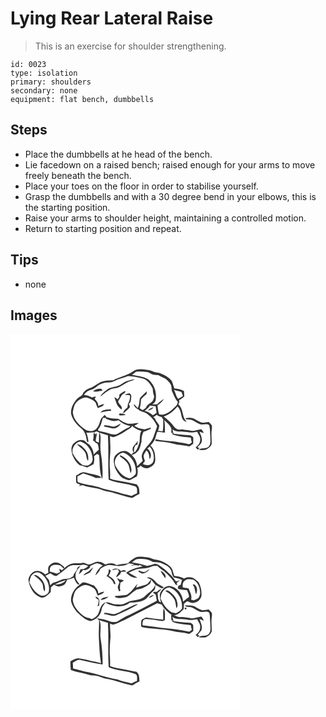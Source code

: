 # Lying Rear Lateral Raise
> This is an exercise for shoulder strengthening.

``` 
id: 0023 
type: isolation 
primary: shoulders 
secondary: none 
equipment: flat bench, dumbbells 
``` 

## Steps

 - Place the dumbbells at he head of the bench.
 - Lie facedown on a raised bench; raised enough for your arms to move freely beneath the bench.
 - Place your toes on the floor in order to stabilise yourself.
 - Grasp the dumbbells and with a 30 degree bend in your elbows, this is the starting position.
 - Raise your arms to shoulder height, maintaining a controlled motion.
 - Return to starting position and repeat.

## Tips

 - none

## Images

<svg width="368" height="300" viewBox="0 0 276 225" xmlns="http://www.w3.org/2000/svg">
  <g fill="#FFF">
    <path d="M0 0h276v225H0V0m146.55 45.38c-7.22 4.73-15.88 6.27-23.42 10.24-5.12.09-10.45.22-15.2 2.35-3.51 2.09-6.95 4.31-10.45 6.42-4.16 1.4-8.85 3.27-10.72 7.6-1.14 2.51-3.98 3.36-5.95 5.05C75.79 82 72 88.81 72.71 96.07c1.81 7.48 7.22 13.48 13.09 18.17 4.08 3.75 5.03 9.43 5.94 14.62.12 1.12 1.24 1.06 1.86.39-.52-3.63-1.16-7.29-2.59-10.69 3.28.18 6.55-.24 9.82-.38.58-.28 1.73-.84 2.31-1.12 1.08.41 2.17.8 3.27 1.19-.26 4.06-.05 8.13-.39 12.19-1.24-.52-2.45-1.08-3.65-1.69-.46-3.26 1.55-6.31 1.02-9.59-.57.35-1.7 1.04-2.26 1.38l.16-2.3c-.6.58-1.18 1.17-1.75 1.78.48 2.83-.01 5.66-.7 8.4.33-.03.99-.1 1.32-.13.74 2.07 2.91 2.72 4.53 3.89.74 2.17.96 4.48 1.36 6.73-2.16 1.83-4.2 3.79-6.18 5.81-.46-5.36-3.02-11.1-7.94-13.71-1.79-1.4-3.17-3.85-5.79-3.57-4.5-.69-8.54 2.06-11.39 5.25-2.66 3.96-1.44 8.93-.29 13.19 2.03 4.46 4.62 8.96 8.64 11.9 3.09.44 5.98 1.55 8.9 2.61 2.52-1.37 5.03-2.78 7.59-4.09 1.05-3.07 1.31-6.39.61-9.57a38.14 38.14 0 0 0 3.78-2.64c.58.36 1.72 1.09 2.3 1.46 1.18 9.62-.06 19.78 3.89 28.87.86-7.81.01-15.68-.58-23.48-.65-5.32-1.81-10.6-1.76-15.99-.15-5.47 1.24-11.19-.93-16.43 3.23 1.33 6.61 2.22 9.98 3.13 1.16 17.74-.19 35.52.9 53.25 10.19 4.44 21.73 4.19 32.06 8.19l.61.51c2.39 1.69 1 5.19 1.51 7.71-2.3.95-4.52 2.08-6.74 3.2-3.71-1.19-7.56-1.82-11.31-2.84-7.98-3.24-16.73-3.81-24.87-6.64-9.17-3.27-19.03-3.79-28.2-7-.92-2.2-.37-4.68-.45-7 2.25-1.15 4.48-2.35 6.68-3.6 5.02 1.74 10.39 2.75 15.04 5.38 2.27.1 4.54.2 6.79-.18-.28-.34-.86-1.03-1.15-1.37-5.58-2.68-11.95-3.01-17.81-4.88-4.12-1.97-7.65 2.09-11.24 3.53-.03 2.74-.19 5.5.1 8.24.9 2.06 3.54 1.99 5.26 2.89-.86.51-1.72 1.02-2.57 1.53 1.78-.06 3.47-.6 5.17-1.03 7.62 3.28 16.17 2.68 23.75 6.01 4.74 1.85 9.92 2.01 14.7 3.75 6.97 1.71 13.72 4.39 20.79 5.63 3.06-1.5 5.73-3.72 8.96-4.91-.47-3.47.15-7.61-2.6-10.28-.2-.28-.61-.83-.81-1.11-8.18-1.75-16.35-3.53-24.62-4.85-2.53-.42-4.98-1.24-7.37-2.14.22-4.25.17-8.51-.25-12.74-.69-8.37.83-16.75.67-25.08-.03-4.42-.5-8.82-.48-13.24.93.34 2.79 1.02 3.73 1.36 7.85-1.82 14.15-7.12 21.04-11 .6-.87 1.21-1.74 1.85-2.57 3.15 2.88 6.89 5.14 11.08 6.1-2.59 4.33-1.41 9.46-2.43 14.15-1.66 4.15-2.53 9.01-6.32 11.86-.44-3.16-.18-6.39 1.83-9 .54-.18 1.62-.55 2.17-.73.1-1.59.26-3.17.45-4.75a22.856 22.856 0 0 1-4.26 5.61c-2.22 2.21-2.93 6.18-.8 8.69-.94.87-1.88 1.75-2.81 2.64-2.48-2.23-5.28-4.8-8.9-4.36-4.14-.19-7.47 2.54-10.25 5.26-3.28 4.4-1.48 10.14-.31 14.95 2.67 5.25 5.87 11.05 11.66 13.3 1.96.86 4.16 2.03 6.35 1.22 2.74-1.2 5.26-2.83 7.96-4.12 1.5-3.33 1.51-7.12.72-10.64l2.17-.36c.51-.73 1.01-1.45 1.52-2.17 2.58 1.67 5.35 3.99 8.66 3.14 4.28-1.11 8.97-4.17 9.15-9.04.22-6.29-.53-13.79-5.8-17.99 1.75-2.04 3.51-4.11 4.81-6.48 1.71-3.16 2.04-6.81 3.48-10.08 3.09-.12 6.13.64 9.19.99.01-5.03.09-10.09-.78-15.06 2.91 2.72 6.08 5.37 7.96 8.97 1.13 2.06.26 4.51.32 6.72l1.37-.98.12 2.37c7.07 2.6 14.63 3.15 22.05 3.88.25 1.98.65 3.93 1.28 5.82-1.47.74-2.83 2.51-4.65 1.87-5.92-1.43-11.96-2.26-17.98-3.14-6.88-.62-13.86-.85-20.57-2.64-.16.16-.48.47-.64.63 0 .37.02 1.12.02 1.49 7.5 1.24 15.23 1.31 22.57 3.43 5.11 1.66 10.59 1.14 15.72 2.72 2.94 1.34 4.95-1.55 7.16-2.92-.04-2.46 0-4.93.07-7.39-1.28-1.07-2.44-2.66-4.3-2.6-6.49-.55-12.99-.92-19.43-1.92-.62-1.7-.88-3.5-1.21-5.27 4.98 4.23 11.61 1.96 17.44 3.3 4.04.98 8.15.32 12.15-.46 1.17 3.22 4.19 5.89 3.6 9.57.14 3.91-2.51 7.04-5.41 9.29l2.45 2.69c.74-.66 1.48-1.31 2.22-1.95l-2.35-.71c1.61-2.81 5.34-4.7 5.08-8.35.4-3.78-1.69-7.12-2.76-10.6 1.71.56 3.4 1.23 5.16 1.61-.72-1.7-1.92-3.12-2.94-4.64-3.77.44-7.34 2.02-11.16 2.12-3.67-.5-7.31-1.17-10.96-1.73-2.41-.2-5 .79-7.22-.52-2.7-1.14-4.03-3.9-5.91-5.96-2.82-3.52-6.56-6.11-9.94-9.03 6.75-2.13 12.13-6.95 16.63-12.23 2.98 3.19 3.92 7.44 4.7 11.59.55 3.24 2.64 7.01 6.37 6.88-6.22-5.48-3.67-15.56-10.2-20.88.33-.66.97-1.97 1.3-2.62-.1-.54-.3-1.6-.4-2.13 2.18-1.45 4.21-3.09 6.3-4.66-.14-2.14-.27-4.29-.37-6.43-3.46-2.31-7.67-2.75-11.69-3.27-.9-3.03-1.74-6.11-3.05-8.99-3.74-5.15-9.82-7.71-15.6-9.82-3.5-.43-6.87-1.21-10.06-2.74-6.92-1.08-15.21-3.29-21.25 1.51m63.67 55.83c0 .31-.02.94-.02 1.25 2.58.38 5.26.17 7.78.95 3.06 1.35 5.78 3.34 8.8 4.77 3.68 1.84 8.25-1.47 11.64 1.37 1.28 4.3.89 8.94 1.35 13.38-.16 3.98 1.17 8.7-1.73 11.98-3.01 3.73-8.78.9-12.19 4.09 2.68.67 5.44.34 8.15.21 3.12-1.56 6.33-3.7 7.44-7.17.13-5.67-.77-11.37.09-17.02.21-1.84.54-3.79-.13-5.57-1.05-1.33-2.3-2.47-3.45-3.7-3.25 0-6.67 1.73-9.77.21-2.78-1-5.17-2.76-7.76-4.12-3.23-1.11-6.86-1.4-10.2-.63z"/>
    <path d="M145.79 49.11c1.83-1.13 3.32-2.81 5.28-3.73 4.25-.45 8.58-.22 12.8.41 2.69.35 4.7 2.43 7.27 3.1 2.05.37 4.14.44 6.22.65 2.7 1.68 5.7 2.77 8.52 4.22 2.63 2.01 5.16 4.36 6.6 7.39.95 2.35.69 4.97 1.18 7.43 2.39 4.28 3.43 9.3 7.12 12.78-.18 4.63-4.5 7.09-7.39 10.06-4.31 3.16-9.42 6.72-15.06 5.23-1.03-3.49-1.56-7.1-1.95-10.71 2.94-2.27 5.9-4.7 7.83-7.93-3.01 1.88-5.85 4.07-8.32 6.62-1.84 0-3.69.03-5.53.08 1.35-1.43 3.28-2.57 3.76-4.61 1.34-7.41-.13-15.32-4.91-21.26-4.93-7.98-15.31-7.78-23.42-9.73z"/>
    <path d="M124.57 56.65c5.15-2.86 11.02-3.93 16.48-6.05 5.9.09 11.67 1.54 17.4 2.84 6.04 1.78 9.86 7.13 12.31 12.62-.02 3.06.65 6.06 1.64 8.95-.17 2.13-1.08 4.2-2.17 6.02-2.15 2.25-5.44 3.3-6.99 6.13-.97 2.1-3.01 3.23-4.92 4.34-1.08-.74-2.16-1.49-3.23-2.24 1.12-3.5 1.18-7.16 1.57-10.77 1.85-2.45 4.38-4.3 6.66-6.34.06-1.12.11-2.24.17-3.36-2.51 3-5.85 5.21-8.16 8.36-1.02 3.94-.36 8.32-2.75 11.88-1.54-1.69-3.02-3.44-4.68-5.03.18 3.57 3.39 5.32 5.97 7.13 3.08 2.62 7.53 2.51 10.63 5.16 4.87 3.83 9.25 8.77 11.49 14.62-1.47 4.27-2.95 8.55-4.43 12.82-2.88 8.54-12.07 13.17-14.04 22.18-.2 2.24.58 4.4 1.14 6.53-2.3 2.1-4.53 4.26-6.76 6.44-.18-5.1-2.71-10.02-6.46-13.42 2.37-.72 4.68-1.8 6.38-3.65 3.77-3.12 4.13-8.33 5.43-12.71-.1-4.05.43-8.09 2.43-11.68 2.97-.78 5.77-2.08 8.54-3.4.07-.4.21-1.2.28-1.61-2.56.52-5.01 1.44-7.54 2.1-4.32-.62-8.82-1.49-12.33-4.27 1.87-.92 3.69-1.96 5.22-3.41-4.31.24-8.6 1.37-12.92.93-4.33-1.11-8.08-3.69-11.81-6.04-4.29.24-8.58-.24-12.72-1.33-1.59-.49-2.45-2.05-3.36-3.31-1.24 1.37-2.62 2.63-3.82 4.04-2.47 3.82-2.35 9.03-5.84 12.24-3.34 4.03-9.91 4.31-13.94 1.22-7.03-4.8-13.93-11.7-14.74-20.61 1.02-4.1 1.34-8.69 4.37-11.93 3.28-3.08 7.34-6.1 12.09-5.77 3.94 1.06 7.96 2.76 10.71 5.88 1.09 2.27 1.66 4.76 2.94 6.95 2.7-1.31 6.16-1.82 7.69-4.71-2.57.21-5.05 1-7.27 2.31.36-3.53-1.8-6.27-4.19-8.54.37-.74 1.11-2.21 1.49-2.95-1.57.17-3.09.56-4.56 1.16-3.18-1.41-6.29-3.18-9.89-3.08 2.03-3.21 5.26-5.25 8.87-6.26 5.21-1.36 8.14-6.68 13.52-7.68 4.54-1.82 9.83-.14 14.1-2.7m9.31 3.15c-4.54 3.36-10.34 3.61-15.46 5.53-4 2.73-8.28 5.49-10.6 9.91 4.62-3.31 8.69-7.6 14.22-9.45 2.68-.66 5.52-.76 8.09-1.86 3.96-1.83 7.35-4.72 11.37-6.43 2.66-.76 5.44-1.36 7.69-3.08-5.31 1.04-10.9 2.03-15.31 5.38m-34.89 9.09c3.8 1.28 7.68-.25 11.46-.8a37.8 37.8 0 0 0-1.52-2.22c-3.46-.53-7.4.57-9.94 3.02m31.61 3.97c-.01.68-.04 2.04-.05 2.72-.62 1-1.23 1.99-1.84 3-1.26-1.03-2.6-1.99-4.15-2.56.81 2.36 1.85 4.64 2.53 7.05.86 3.33 3.58 5.69 6.18 7.72 1.96-4.06-3.78-6.19-4.09-9.98 1.49-2.43 3.11-4.78 4.36-7.36 1.38-1.58 5.09-2.42 4.09-5.04-2.57 1.08-4.85 2.73-7.03 4.45m6.32.3c2.11.21 4.23.23 6.34.49.63 3.56-.49 7.11-2.26 10.17-.12 1.65-.48 3.26-.9 4.85-2.56 1.52-4.69 3.76-4.93 6.91 1.9-1.53 3.76-3.11 5.56-4.74.86-.85 1.79-1.65 2.45-2.67.3-1.54-.73-2.82-1.3-4.14 2.86-1.62 2.67-5.26 3-8.09.33-1.66-.2-3.37-1.62-4.36-2.25-.38-4.33.76-6.34 1.58m-28.89 21.09c4.18-.65 8.25-2.18 12.56-1.79-.01-.48-.02-1.45-.03-1.94-4.29.18-9.66-.07-12.53 3.73m22.25 3.25c2.67.85 5.46.16 8.12-.39-2.34-1.31-5.03-1.78-7.69-1.71-.11.52-.32 1.57-.43 2.1zM196.08 67.39c3.03.76 6.13 1.27 9.09 2.29.71 1.57 1.18 3.24 1.79 4.86-1.91 1.19-3.83 2.36-5.76 3.5-2.7-3.07-2.93-7.31-5.12-10.65z"/>
    <path d="M160.98 92.38c2.43-1.75 4.71-3.75 6.3-6.32 2.27.32 4.54.58 6.82.79.44 2.59.84 5.19 1.15 7.8a211.5 211.5 0 0 1-4.28 3.11c-2.9-2.53-6.11-4.73-9.99-5.38m3.76-.32c2.74-.35 5.56-1.44 6.91-4.03-2.6.76-5.01 2.08-6.91 4.03zM171.31 99.96c1.4-.94 2.8-1.91 4.19-2.88 1.76 1.24 3.7 2.19 5.8 2.73.67.99 1.34 1.97 2.02 2.96-.31 4.72.37 9.51-.74 14.18-1.88-.15-3.76-.31-5.63-.51.65-2.12 1.66-4.2 1.61-6.46-1.44-3.04-4.29-5.2-5.27-8.49-.49-.39-1.48-1.15-1.98-1.53zM111.04 100.67c1.29.06 2.59.14 3.89.24l-.64.87c4.79 1.68 10.24 4.32 15.2 1.8 4 3.71 8.93 6.16 14.31 7.09-.35.38-1.05 1.14-1.4 1.51-5.42 1.87-9.87 5.66-14.96 8.17-5.43 1.77-10.41-1.86-15.64-2.62-2.22-.61-4.74-.51-6.67-1.87-.35-1.38.93-2.3 1.51-3.39 2.55-3.47 2.73-7.94 4.4-11.8m13.05 10.77c-3.77-.48-7.43-1.64-11.24-1.87-.18.42-.53 1.26-.7 1.68 3.16.42 6.26 1.22 9.36 1.96 4.5 1.07 8.91-2 10.98-5.84-2.79 1.37-5.41 3.13-8.4 4.07zM74.59 143.17c-1.36-6.07 3.08-13.21 9.36-13.95 8.83 2.54 14.29 11.86 14.57 20.68.38 3.41-2.08 6.41-5.05 7.74-2.18 1.14-4.61 0-6.89-.16-5.08-3.74-9.1-8.72-11.99-14.31m5.02-10.85c2.94 3.33 7.26 5.38 9.54 9.33 2.38 3.22 1.39 7.73 3.9 10.88.89-4.65-.01-9.77-3.17-13.4-2.64-3.15-5.86-6.67-10.27-6.81zM164.22 137.63c.9-.83 1.8-1.66 2.69-2.5 4.36 4.53 5.96 11.4 4.54 17.45-1.51 5.3-8.08 5.78-12.4 3.84.26-1.51 1.47-2.56 2.31-3.76-.61-2.19-1.78-4.34-1.6-6.66.72-2.19 2.06-4.12 3.31-6.04 3.26 2.41 3.3 6.73 3.9 10.37 3.13-4.15 1.09-9.81-2.75-12.7zM126.55 159.44c-4.03-6.53 1.17-15.87 8.43-17.03 10.58 3.01 16.76 15.04 15.3 25.56-1.97 2.29-4.19 4.42-7.13 5.39-7.82-.89-12.85-7.67-16.6-13.92m4.96-12.33c3.98 2.75 8.09 5.8 10.19 10.31 1.13 3.22 1.43 6.66 2.4 9.92.57-1.77 1.41-3.61.9-5.5-.68-7.6-6.74-13.91-13.71-16.43.06.43.16 1.28.22 1.7z"/>
  </g>
  <g fill="#333">
    <path d="M146.55 45.38c6.04-4.8 14.33-2.59 21.25-1.51 3.19 1.53 6.56 2.31 10.06 2.74 5.78 2.11 11.86 4.67 15.6 9.82 1.31 2.88 2.15 5.96 3.05 8.99 4.02.52 8.23.96 11.69 3.27.1 2.14.23 4.29.37 6.43-2.09 1.57-4.12 3.21-6.3 4.66.1.53.3 1.59.4 2.13-.33.65-.97 1.96-1.3 2.62 6.53 5.32 3.98 15.4 10.2 20.88-3.73.13-5.82-3.64-6.37-6.88-.78-4.15-1.72-8.4-4.7-11.59-4.5 5.28-9.88 10.1-16.63 12.23 3.38 2.92 7.12 5.51 9.94 9.03 1.88 2.06 3.21 4.82 5.91 5.96 2.22 1.31 4.81.32 7.22.52 3.65.56 7.29 1.23 10.96 1.73 3.82-.1 7.39-1.68 11.16-2.12 1.02 1.52 2.22 2.94 2.94 4.64-1.76-.38-3.45-1.05-5.16-1.61 1.07 3.48 3.16 6.82 2.76 10.6.26 3.65-3.47 5.54-5.08 8.35l2.35.71c-.74.64-1.48 1.29-2.22 1.95l-2.45-2.69c2.9-2.25 5.55-5.38 5.41-9.29.59-3.68-2.43-6.35-3.6-9.57-4 .78-8.11 1.44-12.15.46-5.83-1.34-12.46.93-17.44-3.3.33 1.77.59 3.57 1.21 5.27 6.44 1 12.94 1.37 19.43 1.92 1.86-.06 3.02 1.53 4.3 2.6-.07 2.46-.11 4.93-.07 7.39-2.21 1.37-4.22 4.26-7.16 2.92-5.13-1.58-10.61-1.06-15.72-2.72-7.34-2.12-15.07-2.19-22.57-3.43 0-.37-.02-1.12-.02-1.49.16-.16.48-.47.64-.63 6.71 1.79 13.69 2.02 20.57 2.64 6.02.88 12.06 1.71 17.98 3.14 1.82.64 3.18-1.13 4.65-1.87-.63-1.89-1.03-3.84-1.28-5.82-7.42-.73-14.98-1.28-22.05-3.88l-.12-2.37-1.37.98c-.06-2.21.81-4.66-.32-6.72-1.88-3.6-5.05-6.25-7.96-8.97.87 4.97.79 10.03.78 15.06-3.06-.35-6.1-1.11-9.19-.99-1.44 3.27-1.77 6.92-3.48 10.08-1.3 2.37-3.06 4.44-4.81 6.48 5.27 4.2 6.02 11.7 5.8 17.99-.18 4.87-4.87 7.93-9.15 9.04-3.31.85-6.08-1.47-8.66-3.14-.51.72-1.01 1.44-1.52 2.17l-2.17.36c.79 3.52.78 7.31-.72 10.64-2.7 1.29-5.22 2.92-7.96 4.12-2.19.81-4.39-.36-6.35-1.22-5.79-2.25-8.99-8.05-11.66-13.3-1.17-4.81-2.97-10.55.31-14.95 2.78-2.72 6.11-5.45 10.25-5.26 3.62-.44 6.42 2.13 8.9 4.36.93-.89 1.87-1.77 2.81-2.64-2.13-2.51-1.42-6.48.8-8.69 1.71-1.64 3.13-3.53 4.26-5.61-.19 1.58-.35 3.16-.45 4.75-.55.18-1.63.55-2.17.73-2.01 2.61-2.27 5.84-1.83 9 3.79-2.85 4.66-7.71 6.32-11.86 1.02-4.69-.16-9.82 2.43-14.15-4.19-.96-7.93-3.22-11.08-6.1-.64.83-1.25 1.7-1.85 2.57-6.89 3.88-13.19 9.18-21.04 11-.94-.34-2.8-1.02-3.73-1.36-.02 4.42.45 8.82.48 13.24.16 8.33-1.36 16.71-.67 25.08.42 4.23.47 8.49.25 12.74 2.39.9 4.84 1.72 7.37 2.14 8.27 1.32 16.44 3.1 24.62 4.85.2.28.61.83.81 1.11 2.75 2.67 2.13 6.81 2.6 10.28-3.23 1.19-5.9 3.41-8.96 4.91-7.07-1.24-13.82-3.92-20.79-5.63-4.78-1.74-9.96-1.9-14.7-3.75-7.58-3.33-16.13-2.73-23.75-6.01-1.7.43-3.39.97-5.17 1.03.85-.51 1.71-1.02 2.57-1.53-1.72-.9-4.36-.83-5.26-2.89-.29-2.74-.13-5.5-.1-8.24 3.59-1.44 7.12-5.5 11.24-3.53 5.86 1.87 12.23 2.2 17.81 4.88.29.34.87 1.03 1.15 1.37-2.25.38-4.52.28-6.79.18-4.65-2.63-10.02-3.64-15.04-5.38-2.2 1.25-4.43 2.45-6.68 3.6.08 2.32-.47 4.8.45 7 9.17 3.21 19.03 3.73 28.2 7 8.14 2.83 16.89 3.4 24.87 6.64 3.75 1.02 7.6 1.65 11.31 2.84 2.22-1.12 4.44-2.25 6.74-3.2-.51-2.52.88-6.02-1.51-7.71l-.61-.51c-10.33-4-21.87-3.75-32.06-8.19-1.09-17.73.26-35.51-.9-53.25-3.37-.91-6.75-1.8-9.98-3.13 2.17 5.24.78 10.96.93 16.43-.05 5.39 1.11 10.67 1.76 15.99.59 7.8 1.44 15.67.58 23.48-3.95-9.09-2.71-19.25-3.89-28.87-.58-.37-1.72-1.1-2.3-1.46-1.2.96-2.47 1.83-3.78 2.64.7 3.18.44 6.5-.61 9.57-2.56 1.31-5.07 2.72-7.59 4.09-2.92-1.06-5.81-2.17-8.9-2.61-4.02-2.94-6.61-7.44-8.64-11.9-1.15-4.26-2.37-9.23.29-13.19 2.85-3.19 6.89-5.94 11.39-5.25 2.62-.28 4 2.17 5.79 3.57 4.92 2.61 7.48 8.35 7.94 13.71 1.98-2.02 4.02-3.98 6.18-5.81-.4-2.25-.62-4.56-1.36-6.73-1.62-1.17-3.79-1.82-4.53-3.89-.33.03-.99.1-1.32.13.69-2.74 1.18-5.57.7-8.4.57-.61 1.15-1.2 1.75-1.78l-.16 2.3c.56-.34 1.69-1.03 2.26-1.38.53 3.28-1.48 6.33-1.02 9.59 1.2.61 2.41 1.17 3.65 1.69.34-4.06.13-8.13.39-12.19-1.1-.39-2.19-.78-3.27-1.19-.58.28-1.73.84-2.31 1.12-3.27.14-6.54.56-9.82.38 1.43 3.4 2.07 7.06 2.59 10.69-.62.67-1.74.73-1.86-.39-.91-5.19-1.86-10.87-5.94-14.62-5.87-4.69-11.28-10.69-13.09-18.17-.71-7.26 3.08-14.07 8.1-19.03 1.97-1.69 4.81-2.54 5.95-5.05 1.87-4.33 6.56-6.2 10.72-7.6 3.5-2.11 6.94-4.33 10.45-6.42 4.75-2.13 10.08-2.26 15.2-2.35 7.54-3.97 16.2-5.51 23.42-10.24m-.76 3.73c8.11 1.95 18.49 1.75 23.42 9.73 4.78 5.94 6.25 13.85 4.91 21.26-.48 2.04-2.41 3.18-3.76 4.61 1.84-.05 3.69-.08 5.53-.08 2.47-2.55 5.31-4.74 8.32-6.62-1.93 3.23-4.89 5.66-7.83 7.93.39 3.61.92 7.22 1.95 10.71 5.64 1.49 10.75-2.07 15.06-5.23 2.89-2.97 7.21-5.43 7.39-10.06-3.69-3.48-4.73-8.5-7.12-12.78-.49-2.46-.23-5.08-1.18-7.43-1.44-3.03-3.97-5.38-6.6-7.39-2.82-1.45-5.82-2.54-8.52-4.22-2.08-.21-4.17-.28-6.22-.65-2.57-.67-4.58-2.75-7.27-3.1-4.22-.63-8.55-.86-12.8-.41-1.96.92-3.45 2.6-5.28 3.73m-21.22 7.54c-4.27 2.56-9.56.88-14.1 2.7-5.38 1-8.31 6.32-13.52 7.68-3.61 1.01-6.84 3.05-8.87 6.26 3.6-.1 6.71 1.67 9.89 3.08 1.47-.6 2.99-.99 4.56-1.16-.38.74-1.12 2.21-1.49 2.95 2.39 2.27 4.55 5.01 4.19 8.54 2.22-1.31 4.7-2.1 7.27-2.31-1.53 2.89-4.99 3.4-7.69 4.71-1.28-2.19-1.85-4.68-2.94-6.95-2.75-3.12-6.77-4.82-10.71-5.88-4.75-.33-8.81 2.69-12.09 5.77-3.03 3.24-3.35 7.83-4.37 11.93.81 8.91 7.71 15.81 14.74 20.61 4.03 3.09 10.6 2.81 13.94-1.22 3.49-3.21 3.37-8.42 5.84-12.24 1.2-1.41 2.58-2.67 3.82-4.04.91 1.26 1.77 2.82 3.36 3.31 4.14 1.09 8.43 1.57 12.72 1.33 3.73 2.35 7.48 4.93 11.81 6.04 4.32.44 8.61-.69 12.92-.93-1.53 1.45-3.35 2.49-5.22 3.41 3.51 2.78 8.01 3.65 12.33 4.27 2.53-.66 4.98-1.58 7.54-2.1-.07.41-.21 1.21-.28 1.61-2.77 1.32-5.57 2.62-8.54 3.4-2 3.59-2.53 7.63-2.43 11.68-1.3 4.38-1.66 9.59-5.43 12.71-1.7 1.85-4.01 2.93-6.38 3.65 3.75 3.4 6.28 8.32 6.46 13.42 2.23-2.18 4.46-4.34 6.76-6.44-.56-2.13-1.34-4.29-1.14-6.53 1.97-9.01 11.16-13.64 14.04-22.18 1.48-4.27 2.96-8.55 4.43-12.82-2.24-5.85-6.62-10.79-11.49-14.62-3.1-2.65-7.55-2.54-10.63-5.16-2.58-1.81-5.79-3.56-5.97-7.13 1.66 1.59 3.14 3.34 4.68 5.03 2.39-3.56 1.73-7.94 2.75-11.88 2.31-3.15 5.65-5.36 8.16-8.36-.06 1.12-.11 2.24-.17 3.36-2.28 2.04-4.81 3.89-6.66 6.34-.39 3.61-.45 7.27-1.57 10.77 1.07.75 2.15 1.5 3.23 2.24 1.91-1.11 3.95-2.24 4.92-4.34 1.55-2.83 4.84-3.88 6.99-6.13 1.09-1.82 2-3.89 2.17-6.02-.99-2.89-1.66-5.89-1.64-8.95-2.45-5.49-6.27-10.84-12.31-12.62-5.73-1.3-11.5-2.75-17.4-2.84-5.46 2.12-11.33 3.19-16.48 6.05m71.51 10.74c2.19 3.34 2.42 7.58 5.12 10.65 1.93-1.14 3.85-2.31 5.76-3.5-.61-1.62-1.08-3.29-1.79-4.86-2.96-1.02-6.06-1.53-9.09-2.29m-35.1 24.99c3.88.65 7.09 2.85 9.99 5.38a211.5 211.5 0 0 0 4.28-3.11c-.31-2.61-.71-5.21-1.15-7.8-2.28-.21-4.55-.47-6.82-.79-1.59 2.57-3.87 4.57-6.3 6.32m10.33 7.58c.5.38 1.49 1.14 1.98 1.53.98 3.29 3.83 5.45 5.27 8.49.05 2.26-.96 4.34-1.61 6.46 1.87.2 3.75.36 5.63.51 1.11-4.67.43-9.46.74-14.18-.68-.99-1.35-1.97-2.02-2.96-2.1-.54-4.04-1.49-5.8-2.73-1.39.97-2.79 1.94-4.19 2.88m-60.27.71c-1.67 3.86-1.85 8.33-4.4 11.8-.58 1.09-1.86 2.01-1.51 3.39 1.93 1.36 4.45 1.26 6.67 1.87 5.23.76 10.21 4.39 15.64 2.62 5.09-2.51 9.54-6.3 14.96-8.17.35-.37 1.05-1.13 1.4-1.51a27.974 27.974 0 0 1-14.31-7.09c-4.96 2.52-10.41-.12-15.2-1.8l.64-.87c-1.3-.1-2.6-.18-3.89-.24m-36.45 42.5c2.89 5.59 6.91 10.57 11.99 14.31 2.28.16 4.71 1.3 6.89.16 2.97-1.33 5.43-4.33 5.05-7.74-.28-8.82-5.74-18.14-14.57-20.68-6.28.74-10.72 7.88-9.36 13.95m89.63-5.54c3.84 2.89 5.88 8.55 2.75 12.7-.6-3.64-.64-7.96-3.9-10.37-1.25 1.92-2.59 3.85-3.31 6.04-.18 2.32.99 4.47 1.6 6.66-.84 1.2-2.05 2.25-2.31 3.76 4.32 1.94 10.89 1.46 12.4-3.84 1.42-6.05-.18-12.92-4.54-17.45-.89.84-1.79 1.67-2.69 2.5m-37.67 21.81c3.75 6.25 8.78 13.03 16.6 13.92 2.94-.97 5.16-3.1 7.13-5.39 1.46-10.52-4.72-22.55-15.3-25.56-7.26 1.16-12.46 10.5-8.43 17.03z"/>
    <path d="M133.88 59.8c4.41-3.35 10-4.34 15.31-5.38-2.25 1.72-5.03 2.32-7.69 3.08-4.02 1.71-7.41 4.6-11.37 6.43-2.57 1.1-5.41 1.2-8.09 1.86-5.53 1.85-9.6 6.14-14.22 9.45 2.32-4.42 6.6-7.18 10.6-9.91 5.12-1.92 10.92-2.17 15.46-5.53zM98.99 68.89c2.54-2.45 6.48-3.55 9.94-3.02a37.8 37.8 0 0 1 1.52 2.22c-3.78.55-7.66 2.08-11.46.8zM130.6 72.86c2.18-1.72 4.46-3.37 7.03-4.45 1 2.62-2.71 3.46-4.09 5.04-1.25 2.58-2.87 4.93-4.36 7.36.31 3.79 6.05 5.92 4.09 9.98-2.6-2.03-5.32-4.39-6.18-7.72-.68-2.41-1.72-4.69-2.53-7.05 1.55.57 2.89 1.53 4.15 2.56.61-1.01 1.22-2 1.84-3 .01-.68.04-2.04.05-2.72z"/>
    <path d="M136.92 73.16c2.01-.82 4.09-1.96 6.34-1.58 1.42.99 1.95 2.7 1.62 4.36-.33 2.83-.14 6.47-3 8.09.57 1.32 1.6 2.6 1.3 4.14-.66 1.02-1.59 1.82-2.45 2.67-1.8 1.63-3.66 3.21-5.56 4.74.24-3.15 2.37-5.39 4.93-6.91.42-1.59.78-3.2.9-4.85 1.77-3.06 2.89-6.61 2.26-10.17-2.11-.26-4.23-.28-6.34-.49zM164.74 92.06c1.9-1.95 4.31-3.27 6.91-4.03-1.35 2.59-4.17 3.68-6.91 4.03zM108.03 94.25c2.87-3.8 8.24-3.55 12.53-3.73.01.49.02 1.46.03 1.94-4.31-.39-8.38 1.14-12.56 1.79zM130.28 97.5c.11-.53.32-1.58.43-2.1 2.66-.07 5.35.4 7.69 1.71-2.66.55-5.45 1.24-8.12.39zM210.22 101.21c3.34-.77 6.97-.48 10.2.63 2.59 1.36 4.98 3.12 7.76 4.12 3.1 1.52 6.52-.21 9.77-.21 1.15 1.23 2.4 2.37 3.45 3.7.67 1.78.34 3.73.13 5.57-.86 5.65.04 11.35-.09 17.02-1.11 3.47-4.32 5.61-7.44 7.17-2.71.13-5.47.46-8.15-.21 3.41-3.19 9.18-.36 12.19-4.09 2.9-3.28 1.57-8 1.73-11.98-.46-4.44-.07-9.08-1.35-13.38-3.39-2.84-7.96.47-11.64-1.37-3.02-1.43-5.74-3.42-8.8-4.77-2.52-.78-5.2-.57-7.78-.95 0-.31.02-.94.02-1.25zM124.09 111.44c2.99-.94 5.61-2.7 8.4-4.07-2.07 3.84-6.48 6.91-10.98 5.84-3.1-.74-6.2-1.54-9.36-1.96.17-.42.52-1.26.7-1.68 3.81.23 7.47 1.39 11.24 1.87zM79.61 132.32c4.41.14 7.63 3.66 10.27 6.81 3.16 3.63 4.06 8.75 3.17 13.4-2.51-3.15-1.52-7.66-3.9-10.88-2.28-3.95-6.6-6-9.54-9.33zM131.51 147.11c-.06-.42-.16-1.27-.22-1.7 6.97 2.52 13.03 8.83 13.71 16.43.51 1.89-.33 3.73-.9 5.5-.97-3.26-1.27-6.7-2.4-9.92-2.1-4.51-6.21-7.56-10.19-10.31z"/>
  </g>
</svg>

<svg width="368" height="300" viewBox="0 0 276 225" xmlns="http://www.w3.org/2000/svg">
  <g fill="#FFF">
    <path d="M0 0h276v225H0V0m149.36 43.6c-3.16 1.82-6.4 3.83-8.48 6.91-4.62.34-9.17 1.18-13.72 1.97-3.65-3.39-9.08-2.54-13.28-.79-2.43-1.58-5.01-3.19-8.01-3.19-5.09-1.04-8.8 4.55-13.88 2.9-1.85-1.06-3.89-2.15-6.08-1.47-4.31 1.06-8.84-.62-13.05.98-4.51 1.23-7.64 4.85-11.12 7.72-1.09-.64-2.2-1.26-3.33-1.84.28 1.03.83 3.11 1.1 4.14-1.74.57-3.52 2.4-5.43 1.33-2.27-.94-4.66-1.56-7.05-2.09.34-2.15-.15-4.85 1.84-6.34 2.16-2.14 5.47-1.71 8.23-1.6 3.01-.08 4.75 2.67 6.85 4.34l.64-1.58c-2.96-2.7-6.23-5.92-10.59-5.63-2.91-.35-5.22 1.75-7.23 3.55-2.37 2.25-1.51 5.86-1.31 8.75-1.28.66-2.55 1.33-3.81 2.01-3.86-3.73-10.53-6.04-15.16-2.3-2.98 2.62-5.63 6.67-4.69 10.81 1.7 8.25 6.62 16.84 15.22 19.24 4.79.69 8.09-3.73 11.26-6.61.12-1.84.2-3.67.21-5.51 1.18-1.04 2.35-2.09 3.53-3.13 2.04.7 3.98 1.96 6.17 2.07 2.31-.35 4.67-1.06 6.57-2.47 1.72-1.57 2.45-3.88 3.36-5.96 2.78-.29 5.41-1.24 7.95-2.37 1.16 2.61 2.01 5.49 4.07 7.57.71.96 1.83.81 2.78.35-2.48-2.9-5.42-6.27-4.86-10.39-.28-4.71 3.41-8.02 5.92-11.53-1.68.7-3.7 1.3-3.97 3.39-.62 3.46-4.25 5.28-4.57 8.84-1.47.95-2.88 2.02-4.49 2.71-3.02.68-6.28.1-9.16 1.43-3.46 1.64-6.98 3.23-10.77 3.9-1.14 1-2.28 1.99-3.43 2.97-.46-2.14-.91-4.28-1.42-6.41-1.61-1.46-3-3.13-4.18-4.96 1.95-1.05 3.92-2.08 5.89-3.1 2.18 1.54 4.36 3.29 7.16 3.38 4.95-3.58 9.83-7.27 14.49-11.22 4.95-3.4 11.11-.86 16.54-2.22 2.5-.81 4.91.45 7.19 1.31-2.36 2.72-5.55 4.38-9.21 3.84-.91 1.91-1.44 3.97-1.95 6.02 2.06-1.3 3.79-3.02 5.04-5.11l2.7.4c2.44-1.19 6.07-1.74 5.83-5.22 2.44-1.01 4.72-2.46 7.32-3.03 2.84-.31 5.23 1.63 7.77 2.56-4.26 2.71-7.5 7.11-8.87 11.95 2.23-2.42 4.92-4.67 5.9-7.94 3.34-2.32 7.11-4.62 11.29-4.66 7.5 1.13 16.09 2.83 22.81-1.77 2.26.34 4.52.59 6.8.87-.92.37-2.75 1.13-3.67 1.51l.32.44c2.82-1.36 5.93-.53 8.87-.15l.23-.96c1.41.58 2.81 1.17 4.21 1.77-6.96 1.53-14.15 3.24-19.89 7.78 3.51 3.36 8.33 6.78 13.44 5.68-3.32-2.32-7.13-3.78-10.5-6.02 3.15-1.21 6.11-2.89 9.31-3.95 5.79-1.23 11.94-.67 17.5-3 2.35-1.09 4.95-1.13 7.48-1.27 2.37 2.4 5.06 4.41 7.82 6.33 5.55 4.58 10.73 9.8 14.27 16.13.72.33 2.16.98 2.88 1.31-3.75-3.2.8-4.34 2.17-6.46-1.62.39-3.5 2.18-5.09 1.01-2.88-5.11-7.51-8.9-11.68-12.91-4.18-2.84-7.73-6.89-12.95-7.73-3.1.95-6.16 2.05-9.36 2.61a107.2 107.2 0 0 0-18.37-4.37c2.38-1.26 4.18-3.98 7.09-3.96 5.55-.25 11.56-.25 16.46 2.73 3.46 2.21 7.88.49 11.54 2.18 4 1.76 8.73 3.24 11.08 7.22 2.19 3.12 1.4 7.32 4.25 10.08 3.28.86 6.73 1.3 9.78 2.86-.72 1.92-1.3 3.89-1.64 5.92-.87.35-1.75.69-2.62 1.02-.66 1.33-1.63 3.69.61 4.16 3.16.59 6.37.81 9.55 1.25 1.19 2.6 2.35 5.32 2.45 8.23-2.45 1.73-4.82 3.55-7.11 5.49-.48-9.19-7.6-18.21-17.1-18.91-4.57.28-7.8 4.08-9.98 7.74-1.94 3.9-.05 8.33.34 12.39-4.16-2.22-3.1-7.66-3.96-11.55 1.76-1.31 3.48-2.74 4.55-4.7-1.96.64-3.85 1.6-5.09 3.3-1.5.32-3.52-.66-4.64.7.09 1.43 2.46 1.38 2.89 2.72.73 2.34.98 4.8 1.47 7.2-10.81 5.82-21.75 11.39-32.7 16.92-4.87 1.71-9.13 4.64-13.54 7.24-3.27 2.27-7.58 1.54-11.08.22-4.81-1.85-9.94-2.69-15.06-3.11.75.49 2.25 1.46 3 1.95.31 6.85-.59 13.7-.22 20.55.46 10.43.94 20.91 2.52 31.24-3.87-1.62-8.1-1.82-12.13-2.84-5.11-1.21-10.23-2.53-15.48-3.04-3.27.33-6.14 2.18-9.02 3.64-.09 3.47.1 6.93.46 10.38 5.68 2.36 11.86 2.85 17.68 4.71 3.01.79 5.98 2.15 9.17 1.83 5.54-.2 10.4 2.89 15.68 4.01 10.59 1.73 20.57 6.08 31.09 8.03 3.02-1.54 5.7-3.71 8.91-4.91-.51-3.47.16-7.62-2.62-10.27-.21-.28-.62-.84-.82-1.11-8.12-1.74-16.24-3.52-24.44-4.83-2.58-.43-5.08-1.24-7.53-2.16.33-4.9-.03-9.81-.36-14.7-.05-6.76.17-13.53.96-20.25-.07-5.37-.68-10.73-.66-16.11.93.34 2.78 1.02 3.7 1.36 5.31-1.14 9.81-4.3 14.82-6.22 12.73-6.43 25.36-13.08 38.08-19.53 1.84.38 3.61 1.04 5.43 1.5.77 1.24 1.53 2.48 2.28 3.74 3.23 3.22 6.03 6.99 10.42 8.76-.35.01-1.05.01-1.4.01.21 2.38.22 4.76.15 7.14l1.27-1.14.2 2.34c1.46.49 2.92 1.01 4.37 1.55 5.84 1.19 11.75 1.81 17.67 2.44.23 1.89.61 3.75 1.18 5.57-.96.77-1.92 1.54-2.87 2.32-8.78-1.84-17.65-3.49-26.62-3.96-9.92-1-19.77-2.6-29.68-3.77-.02-2.95-.05-7.06 3.77-7.47 6.97-.05 13.79 1.91 20.73 2.33.87-.32 1.72-.7 2.53-1.17-.59-4.69 1.04-10-1.75-14.17-.9 4.53-.41 9.22-.4 13.82-6.96-1.08-14-1.54-20.93-2.81-1.54.86-3.15 1.58-4.6 2.6-1.05 1.5-.91 3.49-1.05 5.25.05 1.37-.39 3.28 1.34 3.8 13.58 2.77 27.74 1.62 41.07 5.77 4.64.73 9.36.92 13.92 2.18 2.52.82 4.07-1.87 6.02-2.94l.25-.19c-.07-2.38.13-4.77-.13-7.14-.8-1.5-2.25-2.84-4.05-2.82-6.51-.56-13.04-.91-19.5-1.93-.61-1.69-.87-3.48-1.2-5.24 5.05 4.2 11.76 1.95 17.66 3.32 3.96.98 7.98.22 11.91-.48 1.18 3.23 4.24 5.91 3.6 9.62.1 3.85-2.5 6.98-5.39 9.19.77.9 1.55 1.79 2.34 2.69.79-.64 1.59-1.26 2.39-1.89l-2.4-.75c1.4-1.92 3.09-3.6 4.5-5.52 1.88-4.63-.85-9.17-2.15-13.54 1.68.66 3.35 1.38 5.04 2.05-.6-1.84-1.79-3.38-2.84-4.97-4.72.54-9.38 3.03-14.19 1.68-3.62-.42-7.21-1.61-10.88-1.2-2.79.61-5.18-1.29-7.69-2.09 4.83-.39 8.24-4.27 11.47-7.47.21-2.07.32-4.14.32-6.21 1.3-1.09 2.64-2.14 3.96-3.21 2.57.89 5.15 2.81 8 1.9 4.45-.57 8.52-4.06 9.07-8.63.37-5.58-.77-11.15-3.43-16.07-1.77-1.48-3.44-3.08-5.35-4.37-3.65-2.28-8.48-2.38-12.08.06-3.55-2.22-7.75-2.75-11.81-3.29-1.37-3.96-1.78-8.75-5.31-11.51-4.99-4.47-11.53-7.33-18.18-8.07-2.69-.7-5.12-2.34-7.97-2.49-5.16-.62-10.68-1.75-15.66.29M94.29 59.58c-2.29 1.69-5.43 2.52-6.72 5.31 2.73-.98 5.3-2.34 7.91-3.57 1.46-1.92 2.56-4.09 3.76-6.19-1.82 1.29-3.42 2.84-4.95 4.45m27.32-1.09c2.32-.18 4.59-.68 6.88-1.05.44.65 1.33 1.96 1.78 2.61-1.01 2.06-2.34 3.94-3.44 5.95l.58.88c1.43-.99 2.67-2.23 4-3.35.5-1.03 1-2.05 1.51-3.06 1.98-.07 3.96-.14 5.95-.24-1.66-2.22-4.05-1.99-6.12-.46-2.63-3.42-7.92-4.46-11.14-1.28m-3.75-1.17c.17 3.01-.29 6.12-2.69 8.21 3.78 2.39 7.66 4.95 8.84 9.56.48.11 1.45.35 1.93.46-.13-4.85-4.31-8.19-8.23-10.31 1.34-1.95 2.05-4.21 2.75-6.44-.86-.5-1.73-.99-2.6-1.48m44.25 3.14c-2.79.82-5.34-.28-7.73-1.64-.29.28-.89.85-1.18 1.14 1.64.88 3.12 2.21 4.95 2.7 3.38-.85 7.04-2.16 8.61-5.56-1.58 1.09-3.12 2.21-4.65 3.36m23.57 7.73c1.83-3.89-2.35-7.46-5.56-8.88 1.3 3.28 3.58 6.01 5.56 8.88m-22.17-.86c1.65.87 3.36 1.61 5.06 2.4-1.88 2.43-3.55 5.48-6.69 6.42-3.72 1.23-7.52 2.19-11.28 3.3.68-1.51 1.36-3.02 1.97-4.56-4.5 4.47-7.61 10.69-13.66 13.43-4.61.71-9.27 1.12-13.93 1.23.38.46 1.15 1.39 1.54 1.85 4.25 1.37 8.92.3 13.13-.83 4.28-2.43 7.53-6.34 11.81-8.76 5.74-.67 11.12-3.1 15.59-6.73 1.48-1.24 1.27-3.38 1.83-5.05 1.54 2.06 3.19 4.05 4.88 5.99-1.91 6.23-7.93 9.29-12.29 13.56-3.97 4.26-10.25 4.5-15.58 5.75-3.61.18-6.42 2.72-9.81 3.65-3.22 1.11-6.67.66-10 .61-4.19 0-7.8-3.6-12.06-2.14 8.68 4.89 20.91 6.98 29.09.08 6.98-.21 14.7-.38 20.27-5.21 2.72-3.24 5.24-6.7 8.6-9.34 2.15-1.59 1.65-4.48 1.89-6.79 2.85 1.11 5.09 3.73 8.19 4.07.49-.21 1.47-.62 1.96-.83-2.64-2.76-6.83-3.31-9.29-6.34-2.78-3.32-6.49-6.73-11.22-5.76m-35.56.61c.65 1.87 1.72 3.54 2.83 5.16-.7 1.97-1.8 3.84-2.07 5.93.16 1.74.96 3.32 1.53 4.94l1.68-.76c-1.14-3.18-.31-6.52-.01-9.76 1.44-.77 2.87-1.56 4.25-2.42-1.77-.79-3.65-1.26-5.58-1.39-.87-.58-1.75-1.14-2.63-1.7m-44.89 8.04c-6.41 4.46-11.11 11.96-10.37 19.99 1.1 4.97 4.08 9.25 7.28 13.1 4.69 4.18 9.33 8.96 15.62 10.57 6.94-.99 12.6-6.78 13.71-13.65.47-3.6 3.23-6.13 4.92-9.16-1.08.69-2.11 1.44-3.15 2.18-3.61 3.06-3.78 8.13-5.88 12.09-1.84 2.81-4.6 4.96-7.66 6.32-.67-.33-2.01-1-2.68-1.33-3.31-.35-6.4-1.82-8.9-4-5.44-4.69-10.73-10.66-11.24-18.16 1.05-4.29 1.45-9.16 4.84-12.37 2.27-1.92 4.66-3.93 7.57-4.77 4.29-1.59 8.63.91 12.2 3.1 3.53 1.83 3.58 6.17 5.52 9.21 2.71-1.3 6.12-1.85 7.69-4.72-2.58.22-5.06 1.02-7.31 2.31.53-4.15-2.77-6.81-4.96-9.81-4.52-1.1-8.52-3.83-13.32-3.83-1.34.92-2.67 1.84-3.88 2.93m82.78 15.94c2.35-.65 4.46-1.9 6.28-3.5-2.64-.11-4.88 1.3-6.28 3.5m-63.65-1.75c-.29 2.24 1.94 2.8 3.43 3.73.45 2.69-.12 5.32-1.45 7.68.52-.1 1.55-.31 2.06-.42.27-2.71.73-5.55-.12-8.2-.98-1.32-2.53-1.99-3.92-2.79m5.87 4.11c3.66-.27 7.19-1.38 9.78-4.07-3.35 1.06-7.68.73-9.78 4.07m32.12 10.03c-5.39 2.28-10.28 5.8-16.08 7.06-3.76-.35-7.41-1.58-11.21-1.69l-.84 1.56c5.16.19 10.5 3.9 15.45 1.03 8.89-3.62 17.53-7.91 25.75-12.86-4.74.35-8.84 2.99-13.07 4.9m-25.93-4.12c.59.56.59.56 0 0m94.8.77c2.26 2.74 6.01 1.33 8.97 2.47 3.04 1.35 5.75 3.35 8.77 4.76 3.68 1.84 8.28-1.51 11.65 1.4 1.3 3.97.72 8.3 1.28 12.41-.23 4.28 1.4 9.42-1.74 12.97-3.03 3.64-8.74.84-12.13 4.03 2.69.62 5.45.36 8.17.23 3.12-1.55 6.15-3.69 7.43-7.07.14-5.69-.77-11.4.07-17.06.19-1.87.61-3.89-.14-5.69-1.04-1.32-2.3-2.45-3.44-3.67-2.61.2-5.19.79-7.8.88-3.09-.86-5.87-2.51-8.58-4.17-3.76-2.25-8.35-1.52-12.51-1.49m.08 2.79c-.45 1.56.17 2.07 1.85 1.55.44-1.56-.17-2.07-1.85-1.55z"/>
    <path d="M26.6 63.65c1.98-2.3 5.47-3.42 8.24-1.87 7.83 4.44 12.98 14.07 11.02 23.05-2.15 3.71-6.85 5.8-10.83 3.53-5.93-3.31-9.95-9.3-12.43-15.5 1.1-3.16 1.06-7.04 4-9.21m1.27.77c3.99 2.78 7.86 5.92 10.43 10.13 1.22 3.12.3 6.99 2.73 9.64 1.44-5.57-.69-11.53-4.69-15.5-2.33-2.22-4.9-5.02-8.47-4.27zM52.91 75.95c4.12-2.66 8.86-4.1 13.51-5.51-2.93 4.45-8.66 5.07-13.51 5.51zM208.62 71.58c2.54-2.95 6.74-2.37 10.18-1.88 5.81 2.69 8.47 9.26 8.74 15.32.27 2.64-.81 5.18-2.35 7.27-1.61 1-3.41 1.65-5.1 2.49-.84-.22-2.53-.67-3.37-.9 1.48-4.82-1.38-9.14-3.02-13.47-2.33-.47-4.7-.71-7-1.32-.1-2.6-.4-5.72 1.92-7.51m10.02 4.56c3.02 3.19 2.39 7.71 4.13 11.44.91-2.92 1.75-6.13.31-9.04-.96-1.6-2.4-4.2-4.44-2.4zM180.19 92.67c-.02-5.3 2.8-10.96 7.98-12.92 2.27-1.37 4.71.39 6.73 1.41 7.56 5.12 11.97 14.65 10.78 23.72-1.91 2.5-4.46 4.34-7.41 5.42-1.6-.43-3.21-.84-4.85-1.12-6.05-3.86-10.65-9.85-13.23-16.51m5.64-9.02c4.79 2.3 8.79 6.19 11.31 10.86 1.11 3.16 1.34 6.54 1.96 9.81 2.05-2.38 1.33-5.59.68-8.35-.9-4.28-4.07-7.63-7.25-10.43-1.89-1.44-4.27-3.75-6.7-1.89zM106.79 118.47c3.26 1.37 6.69 2.28 10.1 3.2 1.11 17.73-.19 35.51.89 53.25 10.2 4.41 21.73 4.18 32.07 8.18l.61.51c2.34 1.73 1 5.16 1.51 7.68-2.3.96-4.52 2.09-6.74 3.2-5.54-1.68-11.36-2.37-16.67-4.76-13.39-2.22-26.05-7.35-39.42-9.61-4.65-1.2-9.24-2.66-13.96-3.58-.12-2.32-.27-4.63-.44-6.94 2.8-1.49 5.61-4.34 9.05-3.31 8.87 2.18 17.86 3.87 26.84 5.52-.08-10.37-.73-20.74-2.45-30.98-1.35-7.4 1.54-15.24-1.39-22.36z"/>
  </g>
  <g fill="#333">
    <path d="M149.36 43.6c4.98-2.04 10.5-.91 15.66-.29 2.85.15 5.28 1.79 7.97 2.49 6.65.74 13.19 3.6 18.18 8.07 3.53 2.76 3.94 7.55 5.31 11.51 4.06.54 8.26 1.07 11.81 3.29 3.6-2.44 8.43-2.34 12.08-.06 1.91 1.29 3.58 2.89 5.35 4.37 2.66 4.92 3.8 10.49 3.43 16.07-.55 4.57-4.62 8.06-9.07 8.63-2.85.91-5.43-1.01-8-1.9-1.32 1.07-2.66 2.12-3.96 3.21 0 2.07-.11 4.14-.32 6.21-3.23 3.2-6.64 7.08-11.47 7.47 2.51.8 4.9 2.7 7.69 2.09 3.67-.41 7.26.78 10.88 1.2 4.81 1.35 9.47-1.14 14.19-1.68 1.05 1.59 2.24 3.13 2.84 4.97-1.69-.67-3.36-1.39-5.04-2.05 1.3 4.37 4.03 8.91 2.15 13.54-1.41 1.92-3.1 3.6-4.5 5.52l2.4.75c-.8.63-1.6 1.25-2.39 1.89-.79-.9-1.57-1.79-2.34-2.69 2.89-2.21 5.49-5.34 5.39-9.19.64-3.71-2.42-6.39-3.6-9.62-3.93.7-7.95 1.46-11.91.48-5.9-1.37-12.61.88-17.66-3.32.33 1.76.59 3.55 1.2 5.24 6.46 1.02 12.99 1.37 19.5 1.93 1.8-.02 3.25 1.32 4.05 2.82.26 2.37.06 4.76.13 7.14l-.25.19c-1.95 1.07-3.5 3.76-6.02 2.94-4.56-1.26-9.28-1.45-13.92-2.18-13.33-4.15-27.49-3-41.07-5.77-1.73-.52-1.29-2.43-1.34-3.8.14-1.76 0-3.75 1.05-5.25 1.45-1.02 3.06-1.74 4.6-2.6 6.93 1.27 13.97 1.73 20.93 2.81-.01-4.6-.5-9.29.4-13.82 2.79 4.17 1.16 9.48 1.75 14.17-.81.47-1.66.85-2.53 1.17-6.94-.42-13.76-2.38-20.73-2.33-3.82.41-3.79 4.52-3.77 7.47 9.91 1.17 19.76 2.77 29.68 3.77 8.97.47 17.84 2.12 26.62 3.96.95-.78 1.91-1.55 2.87-2.32-.57-1.82-.95-3.68-1.18-5.57-5.92-.63-11.83-1.25-17.67-2.44-1.45-.54-2.91-1.06-4.37-1.55l-.2-2.34-1.27 1.14c.07-2.38.06-4.76-.15-7.14.35 0 1.05 0 1.4-.01-4.39-1.77-7.19-5.54-10.42-8.76-.75-1.26-1.51-2.5-2.28-3.74-1.82-.46-3.59-1.12-5.43-1.5-12.72 6.45-25.35 13.1-38.08 19.53-5.01 1.92-9.51 5.08-14.82 6.22-.92-.34-2.77-1.02-3.7-1.36-.02 5.38.59 10.74.66 16.11-.79 6.72-1.01 13.49-.96 20.25.33 4.89.69 9.8.36 14.7 2.45.92 4.95 1.73 7.53 2.16 8.2 1.31 16.32 3.09 24.44 4.83.2.27.61.83.82 1.11 2.78 2.65 2.11 6.8 2.62 10.27-3.21 1.2-5.89 3.37-8.91 4.91-10.52-1.95-20.5-6.3-31.09-8.03-5.28-1.12-10.14-4.21-15.68-4.01-3.19.32-6.16-1.04-9.17-1.83-5.82-1.86-12-2.35-17.68-4.71-.36-3.45-.55-6.91-.46-10.38 2.88-1.46 5.75-3.31 9.02-3.64 5.25.51 10.37 1.83 15.48 3.04 4.03 1.02 8.26 1.22 12.13 2.84-1.58-10.33-2.06-20.81-2.52-31.24-.37-6.85.53-13.7.22-20.55-.75-.49-2.25-1.46-3-1.95 5.12.42 10.25 1.26 15.06 3.11 3.5 1.32 7.81 2.05 11.08-.22 4.41-2.6 8.67-5.53 13.54-7.24 10.95-5.53 21.89-11.1 32.7-16.92-.49-2.4-.74-4.86-1.47-7.2-.43-1.34-2.8-1.29-2.89-2.72 1.12-1.36 3.14-.38 4.64-.7 1.24-1.7 3.13-2.66 5.09-3.3-1.07 1.96-2.79 3.39-4.55 4.7.86 3.89-.2 9.33 3.96 11.55-.39-4.06-2.28-8.49-.34-12.39 2.18-3.66 5.41-7.46 9.98-7.74 9.5.7 16.62 9.72 17.1 18.91 2.29-1.94 4.66-3.76 7.11-5.49-.1-2.91-1.26-5.63-2.45-8.23-3.18-.44-6.39-.66-9.55-1.25-2.24-.47-1.27-2.83-.61-4.16.87-.33 1.75-.67 2.62-1.02.34-2.03.92-4 1.64-5.92-3.05-1.56-6.5-2-9.78-2.86-2.85-2.76-2.06-6.96-4.25-10.08-2.35-3.98-7.08-5.46-11.08-7.22-3.66-1.69-8.08.03-11.54-2.18-4.9-2.98-10.91-2.98-16.46-2.73-2.91-.02-4.71 2.7-7.09 3.96a107.2 107.2 0 0 1 18.37 4.37c3.2-.56 6.26-1.66 9.36-2.61 5.22.84 8.77 4.89 12.95 7.73 4.17 4.01 8.8 7.8 11.68 12.91 1.59 1.17 3.47-.62 5.09-1.01-1.37 2.12-5.92 3.26-2.17 6.46-.72-.33-2.16-.98-2.88-1.31-3.54-6.33-8.72-11.55-14.27-16.13-2.76-1.92-5.45-3.93-7.82-6.33-2.53.14-5.13.18-7.48 1.27-5.56 2.33-11.71 1.77-17.5 3-3.2 1.06-6.16 2.74-9.31 3.95 3.37 2.24 7.18 3.7 10.5 6.02-5.11 1.1-9.93-2.32-13.44-5.68 5.74-4.54 12.93-6.25 19.89-7.78-1.4-.6-2.8-1.19-4.21-1.77l-.23.96c-2.94-.38-6.05-1.21-8.87.15l-.32-.44c.92-.38 2.75-1.14 3.67-1.51-2.28-.28-4.54-.53-6.8-.87-6.72 4.6-15.31 2.9-22.81 1.77-4.18.04-7.95 2.34-11.29 4.66-.98 3.27-3.67 5.52-5.9 7.94 1.37-4.84 4.61-9.24 8.87-11.95-2.54-.93-4.93-2.87-7.77-2.56-2.6.57-4.88 2.02-7.32 3.03.24 3.48-3.39 4.03-5.83 5.22l-2.7-.4c-1.25 2.09-2.98 3.81-5.04 5.11.51-2.05 1.04-4.11 1.95-6.02 3.66.54 6.85-1.12 9.21-3.84-2.28-.86-4.69-2.12-7.19-1.31-5.43 1.36-11.59-1.18-16.54 2.22-4.66 3.95-9.54 7.64-14.49 11.22-2.8-.09-4.98-1.84-7.16-3.38-1.97 1.02-3.94 2.05-5.89 3.1a24.83 24.83 0 0 0 4.18 4.96c.51 2.13.96 4.27 1.42 6.41 1.15-.98 2.29-1.97 3.43-2.97 3.79-.67 7.31-2.26 10.77-3.9 2.88-1.33 6.14-.75 9.16-1.43 1.61-.69 3.02-1.76 4.49-2.71.32-3.56 3.95-5.38 4.57-8.84.27-2.09 2.29-2.69 3.97-3.39-2.51 3.51-6.2 6.82-5.92 11.53-.56 4.12 2.38 7.49 4.86 10.39-.95.46-2.07.61-2.78-.35-2.06-2.08-2.91-4.96-4.07-7.57-2.54 1.13-5.17 2.08-7.95 2.37-.91 2.08-1.64 4.39-3.36 5.96-1.9 1.41-4.26 2.12-6.57 2.47-2.19-.11-4.13-1.37-6.17-2.07-1.18 1.04-2.35 2.09-3.53 3.13-.01 1.84-.09 3.67-.21 5.51-3.17 2.88-6.47 7.3-11.26 6.61-8.6-2.4-13.52-10.99-15.22-19.24-.94-4.14 1.71-8.19 4.69-10.81 4.63-3.74 11.3-1.43 15.16 2.3 1.26-.68 2.53-1.35 3.81-2.01-.2-2.89-1.06-6.5 1.31-8.75 2.01-1.8 4.32-3.9 7.23-3.55 4.36-.29 7.63 2.93 10.59 5.63l-.64 1.58c-2.1-1.67-3.84-4.42-6.85-4.34-2.76-.11-6.07-.54-8.23 1.6-1.99 1.49-1.5 4.19-1.84 6.34 2.39.53 4.78 1.15 7.05 2.09 1.91 1.07 3.69-.76 5.43-1.33-.27-1.03-.82-3.11-1.1-4.14 1.13.58 2.24 1.2 3.33 1.84 3.48-2.87 6.61-6.49 11.12-7.72 4.21-1.6 8.74.08 13.05-.98 2.19-.68 4.23.41 6.08 1.47 5.08 1.65 8.79-3.94 13.88-2.9 3 0 5.58 1.61 8.01 3.19 4.2-1.75 9.63-2.6 13.28.79 4.55-.79 9.1-1.63 13.72-1.97 2.08-3.08 5.32-5.09 8.48-6.91M26.6 63.65c-2.94 2.17-2.9 6.05-4 9.21 2.48 6.2 6.5 12.19 12.43 15.5 3.98 2.27 8.68.18 10.83-3.53 1.96-8.98-3.19-18.61-11.02-23.05-2.77-1.55-6.26-.43-8.24 1.87m26.31 12.3c4.85-.44 10.58-1.06 13.51-5.51-4.65 1.41-9.39 2.85-13.51 5.51m155.71-4.37c-2.32 1.79-2.02 4.91-1.92 7.51 2.3.61 4.67.85 7 1.32 1.64 4.33 4.5 8.65 3.02 13.47.84.23 2.53.68 3.37.9 1.69-.84 3.49-1.49 5.1-2.49 1.54-2.09 2.62-4.63 2.35-7.27-.27-6.06-2.93-12.63-8.74-15.32-3.44-.49-7.64-1.07-10.18 1.88m-28.43 21.09c2.58 6.66 7.18 12.65 13.23 16.51 1.64.28 3.25.69 4.85 1.12 2.95-1.08 5.5-2.92 7.41-5.42 1.19-9.07-3.22-18.6-10.78-23.72-2.02-1.02-4.46-2.78-6.73-1.41-5.18 1.96-8 7.62-7.98 12.92m-73.4 25.8c2.93 7.12.04 14.96 1.39 22.36 1.72 10.24 2.37 20.61 2.45 30.98-8.98-1.65-17.97-3.34-26.84-5.52-3.44-1.03-6.25 1.82-9.05 3.31.17 2.31.32 4.62.44 6.94 4.72.92 9.31 2.38 13.96 3.58 13.37 2.26 26.03 7.39 39.42 9.61 5.31 2.39 11.13 3.08 16.67 4.76 2.22-1.11 4.44-2.24 6.74-3.2-.51-2.52.83-5.95-1.51-7.68l-.61-.51c-10.34-4-21.87-3.77-32.07-8.18-1.08-17.74.22-35.52-.89-53.25-3.41-.92-6.84-1.83-10.1-3.2z"/>
    <path d="M94.29 59.58c1.53-1.61 3.13-3.16 4.95-4.45-1.2 2.1-2.3 4.27-3.76 6.19-2.61 1.23-5.18 2.59-7.91 3.57 1.29-2.79 4.43-3.62 6.72-5.31zM121.61 58.49c3.22-3.18 8.51-2.14 11.14 1.28 2.07-1.53 4.46-1.76 6.12.46-1.99.1-3.97.17-5.95.24-.51 1.01-1.01 2.03-1.51 3.06-1.33 1.12-2.57 2.36-4 3.35l-.58-.88c1.1-2.01 2.43-3.89 3.44-5.95-.45-.65-1.34-1.96-1.78-2.61-2.29.37-4.56.87-6.88 1.05zM117.86 57.32c.87.49 1.74.98 2.6 1.48-.7 2.23-1.41 4.49-2.75 6.44 3.92 2.12 8.1 5.46 8.23 10.31-.48-.11-1.45-.35-1.93-.46-1.18-4.61-5.06-7.17-8.84-9.56 2.4-2.09 2.86-5.2 2.69-8.21zM162.11 60.46c1.53-1.15 3.07-2.27 4.65-3.36-1.57 3.4-5.23 4.71-8.61 5.56-1.83-.49-3.31-1.82-4.95-2.7.29-.29.89-.86 1.18-1.14 2.39 1.36 4.94 2.46 7.73 1.64zM185.68 68.19c-1.98-2.87-4.26-5.6-5.56-8.88 3.21 1.42 7.39 4.99 5.56 8.88zM27.87 64.42c3.57-.75 6.14 2.05 8.47 4.27 4 3.97 6.13 9.93 4.69 15.5-2.43-2.65-1.51-6.52-2.73-9.64-2.57-4.21-6.44-7.35-10.43-10.13zM163.51 67.33c4.73-.97 8.44 2.44 11.22 5.76 2.46 3.03 6.65 3.58 9.29 6.34-.49.21-1.47.62-1.96.83-3.1-.34-5.34-2.96-8.19-4.07-.24 2.31.26 5.2-1.89 6.79-3.36 2.64-5.88 6.1-8.6 9.34-5.57 4.83-13.29 5-20.27 5.21-8.18 6.9-20.41 4.81-29.09-.08 4.26-1.46 7.87 2.14 12.06 2.14 3.33.05 6.78.5 10-.61 3.39-.93 6.2-3.47 9.81-3.65 5.33-1.25 11.61-1.49 15.58-5.75 4.36-4.27 10.38-7.33 12.29-13.56-1.69-1.94-3.34-3.93-4.88-5.99-.56 1.67-.35 3.81-1.83 5.05-4.47 3.63-9.85 6.06-15.59 6.73-4.28 2.42-7.53 6.33-11.81 8.76-4.21 1.13-8.88 2.2-13.13.83-.39-.46-1.16-1.39-1.54-1.85 4.66-.11 9.32-.52 13.93-1.23 6.05-2.74 9.16-8.96 13.66-13.43-.61 1.54-1.29 3.05-1.97 4.56 3.76-1.11 7.56-2.07 11.28-3.3 3.14-.94 4.81-3.99 6.69-6.42-1.7-.79-3.41-1.53-5.06-2.4zM127.95 67.94c.88.56 1.76 1.12 2.63 1.7 1.93.13 3.81.6 5.58 1.39-1.38.86-2.81 1.65-4.25 2.42-.3 3.24-1.13 6.58.01 9.76l-1.68.76c-.57-1.62-1.37-3.2-1.53-4.94.27-2.09 1.37-3.96 2.07-5.93-1.11-1.62-2.18-3.29-2.83-5.16zM83.06 75.98c1.21-1.09 2.54-2.01 3.88-2.93 4.8 0 8.8 2.73 13.32 3.83 2.19 3 5.49 5.66 4.96 9.81 2.25-1.29 4.73-2.09 7.31-2.31-1.57 2.87-4.98 3.42-7.69 4.72-1.94-3.04-1.99-7.38-5.52-9.21-3.57-2.19-7.91-4.69-12.2-3.1-2.91.84-5.3 2.85-7.57 4.77-3.39 3.21-3.79 8.08-4.84 12.37.51 7.5 5.8 13.47 11.24 18.16 2.5 2.18 5.59 3.65 8.9 4 .67.33 2.01 1 2.68 1.33 3.06-1.36 5.82-3.51 7.66-6.32 2.1-3.96 2.27-9.03 5.88-12.09 1.04-.74 2.07-1.49 3.15-2.18-1.69 3.03-4.45 5.56-4.92 9.16-1.11 6.87-6.77 12.66-13.71 13.65-6.29-1.61-10.93-6.39-15.62-10.57-3.2-3.85-6.18-8.13-7.28-13.1-.74-8.03 3.96-15.53 10.37-19.99zM218.64 76.14c2.04-1.8 3.48.8 4.44 2.4 1.44 2.91.6 6.12-.31 9.04-1.74-3.73-1.11-8.25-4.13-11.44zM185.83 83.65c2.43-1.86 4.81.45 6.7 1.89 3.18 2.8 6.35 6.15 7.25 10.43.65 2.76 1.37 5.97-.68 8.35-.62-3.27-.85-6.65-1.96-9.81-2.52-4.67-6.52-8.56-11.31-10.86z"/>
    <path d="M165.84 91.92c1.4-2.2 3.64-3.61 6.28-3.5-1.82 1.6-3.93 2.85-6.28 3.5zM102.19 90.17c1.39.8 2.94 1.47 3.92 2.79.85 2.65.39 5.49.12 8.2-.51.11-1.54.32-2.06.42 1.33-2.36 1.9-4.99 1.45-7.68-1.49-.93-3.72-1.49-3.43-3.73zM108.06 94.28c2.1-3.34 6.43-3.01 9.78-4.07-2.59 2.69-6.12 3.8-9.78 4.07zM140.18 104.31c4.23-1.91 8.33-4.55 13.07-4.9-8.22 4.95-16.86 9.24-25.75 12.86-4.95 2.87-10.29-.84-15.45-1.03l.84-1.56c3.8.11 7.45 1.34 11.21 1.69 5.8-1.26 10.69-4.78 16.08-7.06zM114.25 100.19c.59.56.59.56 0 0zM209.05 100.96c4.16-.03 8.75-.76 12.51 1.49 2.71 1.66 5.49 3.31 8.58 4.17 2.61-.09 5.19-.68 7.8-.88 1.14 1.22 2.4 2.35 3.44 3.67.75 1.8.33 3.82.14 5.69-.84 5.66.07 11.37-.07 17.06-1.28 3.38-4.31 5.52-7.43 7.07-2.72.13-5.48.39-8.17-.23 3.39-3.19 9.1-.39 12.13-4.03 3.14-3.55 1.51-8.69 1.74-12.97-.56-4.11.02-8.44-1.28-12.41-3.37-2.91-7.97.44-11.65-1.4-3.02-1.41-5.73-3.41-8.77-4.76-2.96-1.14-6.71.27-8.97-2.47z"/>
    <path d="M209.13 103.75c1.68-.52 2.29-.01 1.85 1.55-1.68.52-2.3.01-1.85-1.55z"/>
  </g>
</svg>

